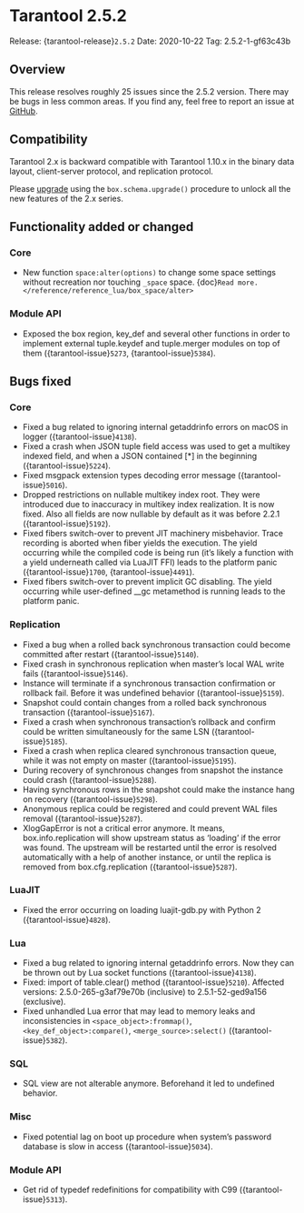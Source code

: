 # Tarantool 2.5.2

Release: {tarantool-release}`2.5.2`
Date: 2020-10-22 Tag: 2.5.2-1-gf63c43b

## Overview

This release resolves roughly 25 issues since the 2.5.2 version. There
may be bugs in less common areas. If you find any, feel free to report
an issue at [GitHub](https://github.com/tarantool/tarantool/issues).

## Compatibility

Tarantool 2.x is backward compatible with Tarantool 1.10.x in the binary
data layout, client-server protocol, and replication protocol.

Please
[upgrade](https://www.tarantool.io/en/doc/latest/book/admin/upgrades/)
using the `box.schema.upgrade()` procedure to unlock all the new
features of the 2.x series.

## Functionality added or changed

### Core

- New function `space:alter(options)` to change some space settings
  without recreation nor touching `_space` space.
  {doc}`Read more. </reference/reference_lua/box_space/alter>`

### Module API

- Exposed the box region, key_def and several other functions in order
  to implement external tuple.keydef and tuple.merger modules on top of
  them ({tarantool-issue}`5273`, {tarantool-issue}`5384`).

## Bugs fixed

### Core

- Fixed a bug related to ignoring internal getaddrinfo errors on macOS
  in logger ({tarantool-issue}`4138`).
- Fixed a crash when JSON tuple field access was used to get a multikey
  indexed field, and when a JSON contained \[\*\] in the beginning
  ({tarantool-issue}`5224`).
- Fixed msgpack extension types decoding error message ({tarantool-issue}`5016`).
- Dropped restrictions on nullable multikey index root. They were
  introduced due to inaccuracy in multikey index realization. It is now
  fixed. Also all fields are now nullable by default as it was before
  2.2.1 ({tarantool-issue}`5192`).
- Fixed fibers switch-over to prevent JIT machinery misbehavior. Trace
  recording is aborted when fiber yields the execution. The yield
  occurring while the compiled code is being run (it’s likely a
  function with a yield underneath called via LuaJIT FFI) leads to the
  platform panic ({tarantool-issue}`1700`, {tarantool-issue}`4491`).
- Fixed fibers switch-over to prevent implicit GC disabling. The yield
  occurring while user-defined \_\_gc metamethod is running leads to the
  platform panic.

### Replication

- Fixed a bug when a rolled back synchronous transaction could become
  committed after restart ({tarantool-issue}`5140`).
- Fixed crash in synchronous replication when master’s local WAL write
  fails ({tarantool-issue}`5146`).
- Instance will terminate if a synchronous transaction confirmation or
  rollback fail. Before it was undefined behavior ({tarantool-issue}`5159`).
- Snapshot could contain changes from a rolled back synchronous
  transaction ({tarantool-issue}`5167`).
- Fixed a crash when synchronous transaction’s rollback and confirm
  could be written simultaneously for the same LSN ({tarantool-issue}`5185`).
- Fixed a crash when replica cleared synchronous transaction queue,
  while it was not empty on master ({tarantool-issue}`5195`).
- During recovery of synchronous changes from snapshot the instance
  could crash ({tarantool-issue}`5288`).
- Having synchronous rows in the snapshot could make the instance hang
  on recovery ({tarantool-issue}`5298`).
- Anonymous replica could be registered and could prevent WAL files
  removal ({tarantool-issue}`5287`).
- XlogGapError is not a critical error anymore. It means,
  box.info.replication will show upstream status as ‘loading’ if the
  error was found. The upstream will be restarted until the error is
  resolved automatically with a help of another instance, or until the
  replica is removed from box.cfg.replication ({tarantool-issue}`5287`).

### LuaJIT

- Fixed the error occurring on loading luajit-gdb.py with Python 2
  ({tarantool-issue}`4828`).

### Lua

- Fixed a bug related to ignoring internal getaddrinfo errors. Now they
  can be thrown out by Lua socket functions ({tarantool-issue}`4138`).
- Fixed: import of table.clear() method ({tarantool-issue}`5210`). Affected versions:
  2.5.0-265-g3af79e70b (inclusive) to 2.5.1-52-ged9a156 (exclusive).
- Fixed unhandled Lua error that may lead to memory leaks and
  inconsistencies in `<space_object>:frommap()`,
  `<key_def_object>:compare()`, `<merge_source>:select()`
  ({tarantool-issue}`5382`).

### SQL

- SQL view are not alterable anymore. Beforehand it led to undefined
  behavior.

### Misc

- Fixed potential lag on boot up procedure when system’s password
  database is slow in access ({tarantool-issue}`5034`).

### Module API

- Get rid of typedef redefinitions for compatibility with C99
  ({tarantool-issue}`5313`).
